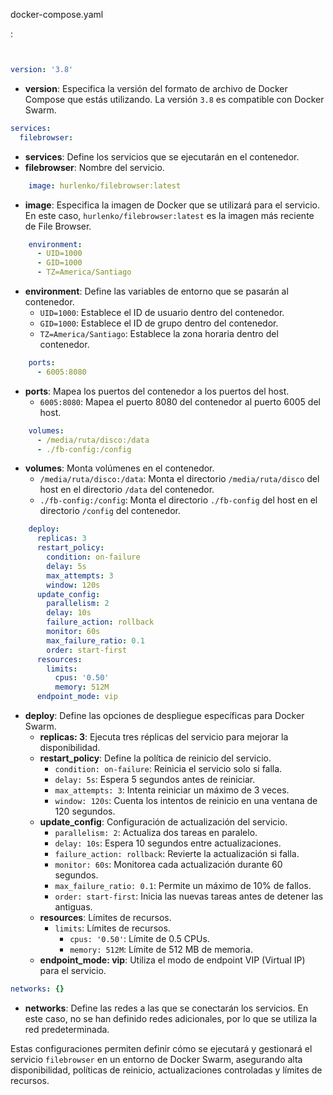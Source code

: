 docker-compose.yaml

:

```yaml


version: '3.8'
```
- **version**: Especifica la versión del formato de archivo de Docker Compose que estás utilizando. La versión `3.8` es compatible con Docker Swarm.

```yaml
services:
  filebrowser:
```
- **services**: Define los servicios que se ejecutarán en el contenedor.
- **filebrowser**: Nombre del servicio.

```yaml
    image: hurlenko/filebrowser:latest
```
- **image**: Especifica la imagen de Docker que se utilizará para el servicio. En este caso, `hurlenko/filebrowser:latest` es la imagen más reciente de File Browser.

```yaml
    environment:
      - UID=1000
      - GID=1000
      - TZ=America/Santiago
```
- **environment**: Define las variables de entorno que se pasarán al contenedor.
  - `UID=1000`: Establece el ID de usuario dentro del contenedor.
  - `GID=1000`: Establece el ID de grupo dentro del contenedor.
  - `TZ=America/Santiago`: Establece la zona horaria dentro del contenedor.

```yaml
    ports:
      - 6005:8080
```
- **ports**: Mapea los puertos del contenedor a los puertos del host.
  - `6005:8080`: Mapea el puerto 8080 del contenedor al puerto 6005 del host.

```yaml
    volumes:
      - /media/ruta/disco:/data
      - ./fb-config:/config
```
- **volumes**: Monta volúmenes en el contenedor.
  - `/media/ruta/disco:/data`: Monta el directorio `/media/ruta/disco` del host en el directorio `/data` del contenedor.
  - `./fb-config:/config`: Monta el directorio `./fb-config` del host en el directorio `/config` del contenedor.

```yaml
    deploy:
      replicas: 3
      restart_policy:
        condition: on-failure
        delay: 5s
        max_attempts: 3
        window: 120s
      update_config:
        parallelism: 2
        delay: 10s
        failure_action: rollback
        monitor: 60s
        max_failure_ratio: 0.1
        order: start-first
      resources:
        limits:
          cpus: '0.50'
          memory: 512M
      endpoint_mode: vip
```
- **deploy**: Define las opciones de despliegue específicas para Docker Swarm.
  - **replicas: 3**: Ejecuta tres réplicas del servicio para mejorar la disponibilidad.
  - **restart_policy**: Define la política de reinicio del servicio.
    - `condition: on-failure`: Reinicia el servicio solo si falla.
    - `delay: 5s`: Espera 5 segundos antes de reiniciar.
    - `max_attempts: 3`: Intenta reiniciar un máximo de 3 veces.
    - `window: 120s`: Cuenta los intentos de reinicio en una ventana de 120 segundos.
  - **update_config**: Configuración de actualización del servicio.
    - `parallelism: 2`: Actualiza dos tareas en paralelo.
    - `delay: 10s`: Espera 10 segundos entre actualizaciones.
    - `failure_action: rollback`: Revierte la actualización si falla.
    - `monitor: 60s`: Monitorea cada actualización durante 60 segundos.
    - `max_failure_ratio: 0.1`: Permite un máximo de 10% de fallos.
    - `order: start-first`: Inicia las nuevas tareas antes de detener las antiguas.
  - **resources**: Límites de recursos.
    - `limits`: Límites de recursos.
      - `cpus: '0.50'`: Límite de 0.5 CPUs.
      - `memory: 512M`: Límite de 512 MB de memoria.
  - **endpoint_mode: vip**: Utiliza el modo de endpoint VIP (Virtual IP) para el servicio.

```yaml
networks: {}
```
- **networks**: Define las redes a las que se conectarán los servicios. En este caso, no se han definido redes adicionales, por lo que se utiliza la red predeterminada.

Estas configuraciones permiten definir cómo se ejecutará y gestionará el servicio `filebrowser` en un entorno de Docker Swarm, asegurando alta disponibilidad, políticas de reinicio, actualizaciones controladas y límites de recursos.
